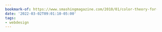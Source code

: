 ```yaml
---
bookmark-of: https://www.smashingmagazine.com/2010/01/color-theory-for-designers-part-1-the-meaning-of-color/
date: '2022-03-02T09:01:10-05:00'
tags:
- webdesign
---
```


